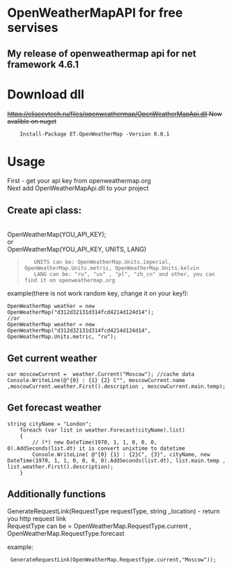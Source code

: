 # OpenWeatherMapAPI for free servises
My release of openweathermap api for net framework 4.6.1
-----

# Download dll
<del>https://eliseevtech.ru/files/openweathermap/OpenWeatherMapApi.dll
Now avalible on nuget
    
        Install-Package ET.OpenWeatherMap -Version 0.0.1
    
# Usage
First - get your api key from openweathermap.org
</br>Next add OpenWeatherMapApi.dll to your project

## Create api class:
</br>OpenWeatherMap(YOU_API_KEY);
</br>   or 
</br>    OpenWeatherMap(YOU_API_KEY, UNITS, LANG) 
>        UNITS can be: OpenWeatherMap.Units.imperial, OpenWeatherMap.Units.metric, OpenWeatherMap.Units.kelvin
>        LANG can be: "ru", "us" , "pl", "zh_cn" and other, you can find it on openweathermap.org
example(there is not work random key, change it on your key!): 

    OpenWeatherMap weather = new OpenWeatherMap("d312d32131d314fcd4214d124d14"); 
    //or 
    OpenWeatherMap weather = new OpenWeatherMap("d312d32131d314fcd4214d124d14", OpenWeatherMap.Units.metric, "ru"); 

   
 
## Get current weather

    var moscowCurrent =  weather.Current("Moscow"); //cache data
    Console.WriteLine(@"{0} : {1} {2} C°", moscowCurrent.name ,moscowCurrent.weather.First().description , moscowCurrent.main.temp);

## Get forecast weather

    string cityName = "London";
        foreach (var list in weather.Forecast(cityName).list)
        {
            // (*) new DateTime(1970, 1, 1, 0, 0, 0, 0).AddSeconds(list.dt) it is convert unixtime to datetime
            Console.WriteLine( @"{0} {1} : {2}C°, {3}", cityName, new DateTime(1970, 1, 1, 0, 0, 0, 0).AddSeconds(list.dt), list.main.temp , list.weather.First().description);
        }

## Additionally functions 
 GenerateRequestLink(RequestType requestType, string _location) - return you http request link
 </br> RequestType can be = OpenWeatherMap.RequestType.current , OpenWeatherMap.RequestType.forecast 
 
 example:
 
     GenerateRequestLink(OpenWeatherMap.RequestType.current,"Moscow"));

